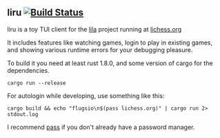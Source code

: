 liru [![Build Status](https://travis-ci.org/flugsio/liru.svg?branch=master)](https://travis-ci.org/flugsio/liru)
---------------

liru is a toy TUI client for the [lila](https://github.com/ornicar/lila) project running at [lichess.org](https://lichess.org)

It includes features like watching games, login to play in existing games, and showing various runtime errors for your debugging pleasure.

To build it you need at least rust 1.8.0, and some version of cargo for the dependencies.

```
cargo run --release
```

For autologin while developing, use something like this:

```
cargo build && echo "flugsio\n$(pass lichess.org)" | cargo run 2> stdout.log
```

I recommend [pass](https://www.passwordstore.org/) if you don't already have a password manager.

